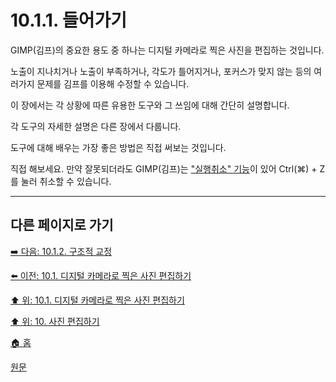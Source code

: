 # 10.1.1. 들어가기
GIMP(김프)의 중요한 용도 중 하나는 디지털 카메라로 찍은 사진을 편집하는 것입니다.

노출이 지나치거나 노출이 부족하거나, 각도가 틀어지거나, 포커스가 맞지 않는 등의 여러가지 문제를 김프를 이용해 수정할 수 있습니다.

이 장에서는 각 상황에 따른 유용한 도구와 그 쓰임에 대해 간단히 설명합니다.

각 도구의 자세한 설명은 다른 장에서 다룹니다.

도구에 대해 배우는 가장 좋은 방법은 직접 써보는 것입니다.

직접 해보세요. 만약 잘못되더라도 GIMP(김프)는 ["실행취소" 기능](./03-03-00-undoing.md)이 있어 Ctrl(⌘) + Z를 눌러 취소할 수 있습니다.

***

## 다른 페이지로 가기

[➡️ 다음: 10.1.2. 구조적 교정](./10-01-02-00-improving_composition.md)

[⬅️ 이전: 10.1. 디지털 카메라로 찍은 사진 편집하기](./10-01-00-working-with-digital-camera-photos.md)

[⬆️ 위: 10.1. 디지털 카메라로 찍은 사진 편집하기](./10-01-00-working-with-digital-camera-photos.md)

[⬆️ 위: 10. 사진 편집하기](./10-00-enhancing-photographs.md)

[🏠 홈](./00-home.md)

[원문](https://docs.gimp.org/2.10/ko/gimp-imaging-photos.html#gimp-using-photography-introduction)

